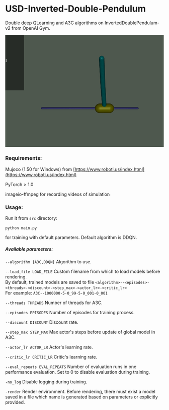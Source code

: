 # USD-Inverted-Double-Pendulum
Double deep QLearning and A3C algorithms on InvertedDoublePendulum-v2 from OpenAI Gym.

![Model preformance with A3C](videos/GIF_18-12-2020_17-15-36.gif)

### Requirements:
Mujoco (1.50 for Windows) from [https://www.roboti.us/index.html](https://www.roboti.us/index.html)

PyTorch > 1.0

imageio-ffmpeg for recording videos of simulation

### Usage:

Run it from `src` directory:
```
python main.py
```
for training with default parameters. Default algorithm is DDQN.

##### Available parameters:
  `--algorithm {A3C,DDQN}`   Algorithm to use.

  `--load_file LOAD_FILE` Custom filename from which to load models before rendering.<br>
  By default, trained models are saved to file `<algorithm>--<episodes>-<threads>-<discount>-<step_max>-<actor_lr>-<critic_lr>`<br>
  For example: `A3C--1000000-5-0_99-5-0_001-0_001`

  `--threads THREADS`    Number of threads for A3C.

  `--episodes EPISODES`   Number of episodes for training process.

  `--discount DISCOUNT`   Discount rate.

  `--step_max STEP_MAX`  Max actor's steps before update of global model in A3C.

  `--actor_lr ACTOR_LR`  Actor's learning rate.

  `--critic_lr CRITIC_LR` Critic's learning rate.

  `--eval_repeats EVAL_REPEATS` Number of evaluation runs in one performance evaluation. Set to 0 to disable evaluation during training.

  `-no_log`  Disable logging during training.

  `-render`  Render environment. Before rendering, there must exist a model
  saved in a file which name is generated based on parameters or explicitly provided.